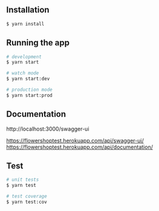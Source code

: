 
## Installation

```bash
$ yarn install
```

## Running the app

```bash
# development
$ yarn start

# watch mode
$ yarn start:dev

# production mode
$ yarn start:prod
```

## Documentation

http://localhost:3000/swagger-ui

https://flowershoptest.herokuapp.com/api/swagger-ui/
https://flowershoptest.herokuapp.com/api/documentation/


## Test

```bash
# unit tests
$ yarn test

# test coverage
$ yarn test:cov
```
